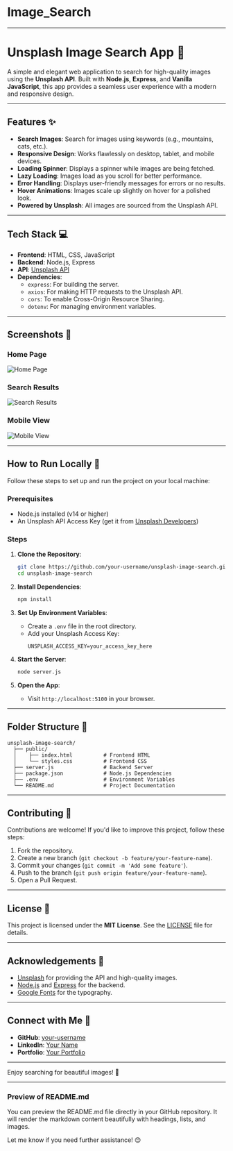# Image_Search
 
---

# **Unsplash Image Search App** 🌄

A simple and elegant web application to search for high-quality images using the **Unsplash API**. Built with **Node.js**, **Express**, and **Vanilla JavaScript**, this app provides a seamless user experience with a modern and responsive design.

---

## **Features** ✨

- **Search Images**: Search for images using keywords (e.g., mountains, cats, etc.).
- **Responsive Design**: Works flawlessly on desktop, tablet, and mobile devices.
- **Loading Spinner**: Displays a spinner while images are being fetched.
- **Lazy Loading**: Images load as you scroll for better performance.
- **Error Handling**: Displays user-friendly messages for errors or no results.
- **Hover Animations**: Images scale up slightly on hover for a polished look.
- **Powered by Unsplash**: All images are sourced from the Unsplash API.

---

## **Tech Stack** 💻

- **Frontend**: HTML, CSS, JavaScript
- **Backend**: Node.js, Express
- **API**: [Unsplash API](https://unsplash.com/developers)
- **Dependencies**:
  - `express`: For building the server.
  - `axios`: For making HTTP requests to the Unsplash API.
  - `cors`: To enable Cross-Origin Resource Sharing.
  - `dotenv`: For managing environment variables.

---

## **Screenshots** 📸

### **Home Page**
![Home Page](https://via.placeholder.com/800x400.png?text=Home+Page)

### **Search Results**
![Search Results](https://via.placeholder.com/800x400.png?text=Search+Results)

### **Mobile View**
![Mobile View](https://via.placeholder.com/400x800.png?text=Mobile+View)

---

## **How to Run Locally** 🚀

Follow these steps to set up and run the project on your local machine:

### **Prerequisites**
- Node.js installed (v14 or higher)
- An Unsplash API Access Key (get it from [Unsplash Developers](https://unsplash.com/developers))

### **Steps**
1. **Clone the Repository**:
   ```bash
   git clone https://github.com/your-username/unsplash-image-search.git
   cd unsplash-image-search
   ```

2. **Install Dependencies**:
   ```bash
   npm install
   ```

3. **Set Up Environment Variables**:
   - Create a `.env` file in the root directory.
   - Add your Unsplash Access Key:
     ```env
     UNSPLASH_ACCESS_KEY=your_access_key_here
     ```

4. **Start the Server**:
   ```bash
   node server.js
   ```

5. **Open the App**:
   - Visit `http://localhost:5100` in your browser.

---

## **Folder Structure** 📂

```
unsplash-image-search/
  ├── public/
  │    ├── index.html          # Frontend HTML
  │    └── styles.css          # Frontend CSS
  ├── server.js                # Backend Server
  ├── package.json             # Node.js Dependencies
  ├── .env                     # Environment Variables
  └── README.md                # Project Documentation
```

---

## **Contributing** 🤝

Contributions are welcome! If you'd like to improve this project, follow these steps:

1. Fork the repository.
2. Create a new branch (`git checkout -b feature/your-feature-name`).
3. Commit your changes (`git commit -m 'Add some feature'`).
4. Push to the branch (`git push origin feature/your-feature-name`).
5. Open a Pull Request.

---

## **License** 📜

This project is licensed under the **MIT License**. See the [LICENSE](LICENSE) file for details.

---

## **Acknowledgements** 🙏

- [Unsplash](https://unsplash.com/) for providing the API and high-quality images.
- [Node.js](https://nodejs.org/) and [Express](https://expressjs.com/) for the backend.
- [Google Fonts](https://fonts.google.com/) for the typography.

---

## **Connect with Me** 👋

- **GitHub**: [your-username](https://github.com/your-username)
- **LinkedIn**: [Your Name](https://linkedin.com/in/your-profile)
- **Portfolio**: [Your Portfolio](https://your-portfolio.com)

---

Enjoy searching for beautiful images! 🌟

---

### **Preview of README.md**
You can preview the README.md file directly in your GitHub repository. It will render the markdown content beautifully with headings, lists, and images.

Let me know if you need further assistance! 😊
